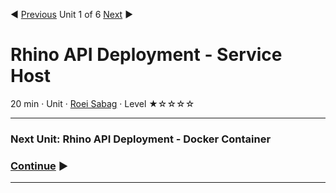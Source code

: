 :arrow_backward: [Previous](./00.Module.md) Unit 1 of 6 [Next]() :arrow_forward:

# Rhino API Deployment - Service Host
20 min · Unit · [Roei Sabag](https://www.linkedin.com/in/roei-sabag-247aa18/) · Level ★☆☆☆☆

---
### Next Unit: Rhino API Deployment - Docker Container
### [Continue]() :arrow_forward:
---
